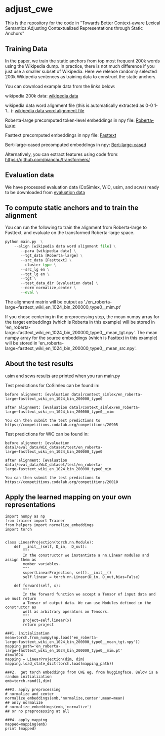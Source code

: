 # adjust_cwe
This is the repository for the code in "Towards Better Context-aware Lexical Semantics:Adjusting Contextualized Representations through Static Anchors"

## Training Data
In the paper, we train the static anchors from top most frequent 200k words using the Wikipedia dump. In practice, there is not much difference if you just use a smaller subset of Wikipedia. Here we release randomly selected 200k Wikipedia sentences as training data to construct the static anchors. 

You can download example data from the links below:

[wikipedia data]: https://www.dropbox.com/s/tzun5ft47qx01g3/en_200k_shuffled.witespace.out_for_wa.en2en?dl=0

[wikipedia data word alignment file]: https://www.dropbox.com/s/s55sr7e8g2tkagj/en_200k_shuffled.witespace.out_for_wa.align.en2en?dl=0

[Roberta-large]: https://www.dropbox.com/s/1i5kkrwy9q6ilv4/wiki_roberta.zip?dl=0

[Fasttext]: https://www.dropbox.com/s/eyfpstqg6l59v05/wiki_fasttext.zip?dl=0

[Bert-large-cased]: https://www.dropbox.com/s/mre7501y6fyx4vz/en_200k_shuffled.witespace.bert-large-cased.ly-12.hdf5.npy?dl=0

wikipedia 200k data: [wikipedia data]

wikipedia data word alignment file (this is automatically extracted as 0-0 1-1...): [wikipedia data word alignment file]

Roberta-large precomputed token-level embeddings in npy file: [Roberta-large]

Fasttext precomputed embeddings in npy file: [Fasttext]

Bert-large-cased precomputed embeddings in npy: [Bert-large-cased]

Alternatively, you can extract features using code from: https://github.com/qianchu/transformers/

## Evaluation data

[evaluation data]: https://www.dropbox.com/s/q6l6l0gjig1abqc/eval_data.zip?dl=0

We have processed evaluation data (CoSimlex, WiC, usim, and scws) ready to be downloaded from [evaluation data]

## To compute static anchors and to train the alignment
You can run the following to train the alignment from Roberta-large to Fasttext, and evaluate on the transformed Roberta-large space. 

```python
python main.py  \
    --align [wikipedia data word alignment file] \
       --para [wikipedia data] \
       --tgt_data [Roberta-large] \
       --src_data [Fasttext] \
       --cluster type \
       --src_lg en \
       --tgt_lg en \
       --tgt \
       --test_data_dir [evaluation data] \
       --norm normalize,center \
       --eval \
```

The alignment matrix will be output as './en_roberta-large~fasttext_wiki_en_1024_bin_200000_type0__mim.pt'

If you chose centering in the preprocessing step, the mean numpy array for the target embeddings (which is Roberta in this example) will be stored in 'en_roberta-large~fasttext_wiki_en_1024_bin_200000_type0__mean_tgt.npy'. The mean numpy array for the source embeddings (which is Fasttext in this example) will be stored in 'en_roberta-large~fasttext_wiki_en_1024_bin_200000_type0__mean_src.npy'.


## About the test results
usim and scws results are printed when you run main.py

Test predictions for CoSimlex can be found in:  

    before alignment: [evaluation data]/context_simlex/en_roberta-large~fasttext_wiki_en_1024_bin_200000_type0

    after alignment: [evaluation data]/context_simlex/en_roberta-large~fasttext_wiki_en_1024_bin_200000_type0__mim

    You can then submit the test predictions to https://competitions.codalab.org/competitions/20905

Test predictions for WiC can be found in:

    before alignment: [evaluation data]/eval_data/WiC_dataset/test/en_roberta-large~fasttext_wiki_en_1024_bin_200000_type0

    after alignment: [evaluation data]/eval_data/WiC_dataset/test/en_roberta-large~fasttext_wiki_en_1024_bin_200000_type0_mim

    You can then submit the test predictions to https://competitions.codalab.org/competitions/20010
    
## Apply the learned mapping on your own representations

```
import numpy as np
from trainer import Trainer
from helpers import normalize_embeddings
import torch


class LinearProjection(torch.nn.Module):
    def __init__(self, D_in,  D_out):
        """
        In the constructor we instantiate a nn.Linear modules and assign them as
        member variables.
        """
        super(LinearProjection, self).__init__()
        self.linear = torch.nn.Linear(D_in, D_out,bias=False)

    def forward(self, x):
        """
        In the forward function we accept a Tensor of input data and we must return
        a Tensor of output data. We can use Modules defined in the constructor as
        well as arbitrary operators on Tensors.
        """
        project=self.linear(x)
        return project

###1. initialization
mean=torch.from_numpy(np.load('en_roberta-large~fasttext_wiki_en_1024_bin_200000_type0__mean_tgt.npy'))
mapping_path='en_roberta-large~fasttext_wiki_en_1024_bin_200000_type0__mim.pt'
dim=1024
mapping = LinearProjection(dim, dim)
mapping.load_state_dict(torch.load(mapping_path))

###2.  get torch embeddings from CWE eg. from huggingface. Below is a random initialization
emb=torch.rand(1,dim)

###3. apply preprocessing
# normalize and center    
normalize_embeddings(emb,'normalize,center',mean=mean)
## only normalize
# normalize_embeddings(emb,'normalize')
## or no preprocessing at all

###4. apply mapping
mapped=mapping(emb)
print (mapped)

```

